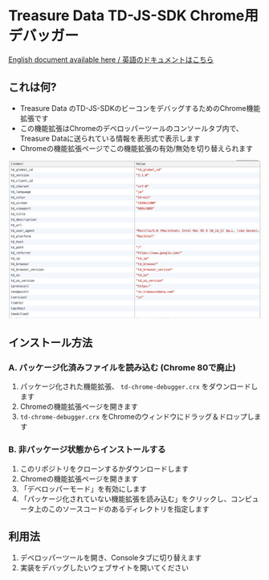 # Treasure Data TD-JS-SDK Chrome用 デバッガー

[English document available here / 英語のドキュメントはこちら](./README.md)

## これは何?
- Treasure Data のTD-JS-SDKのビーコンをデバッグするためのChrome機能拡張です
- この機能拡張はChromeのデベロッパーツールのコンソールタブ内で、Treasure Dataに送られている情報を表形式で表示します
- Chromeの機能拡張ページでこの機能拡張の有効/無効を切り替えられます

![スクリーンショット](./screenshot.png)


## インストール方法

### A. パッケージ化済みファイルを読み込む (Chrome 80で廃止)
1. パッケージ化された機能拡張、 `td-chrome-debugger.crx` をダウンロードします
2. Chromeの機能拡張ページを開きます
3. `td-chrome-debugger.crx` をChromeのウィンドウにドラッグ＆ドロップします

### B. 非パッケージ状態からインストールする
1. このリポジトリをクローンするかダウンロードします
2. Chromeの機能拡張ページを開きます
3. 「デベロッパーモード」を有効にします
4. 「パッケージ化されていない機能拡張を読み込む」をクリックし、コンピュータ上のこのソースコードのあるディレクトリを指定します

## 利用法
1. デベロッパーツールを開き、Consoleタブに切り替えます
2. 実装をデバッグしたいウェブサイトを開いてください
